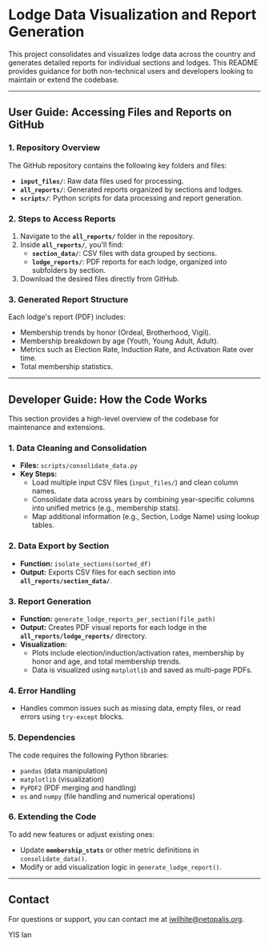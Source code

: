 # Lodge Data Visualization and Report Generation

This project consolidates and visualizes lodge data across the country and generates detailed reports for individual sections and lodges. This README provides guidance for both non-technical users and developers looking to maintain or extend the codebase.

---

## User Guide: Accessing Files and Reports on GitHub

### 1. Repository Overview
The GitHub repository contains the following key folders and files:
- **`input_files/`**: Raw data files used for processing.
- **`all_reports/`**: Generated reports organized by sections and lodges.
- **`scripts/`**: Python scripts for data processing and report generation.

### 2. Steps to Access Reports
1. Navigate to the **`all_reports/`** folder in the repository.
2. Inside **`all_reports/`**, you'll find:
   - **`section_data/`**: CSV files with data grouped by sections.
   - **`lodge_reports/`**: PDF reports for each lodge, organized into subfolders by section.
3. Download the desired files directly from GitHub.

### 3. Generated Report Structure
Each lodge's report (PDF) includes:
- Membership trends by honor (Ordeal, Brotherhood, Vigil).
- Membership breakdown by age (Youth, Young Adult, Adult).
- Metrics such as Election Rate, Induction Rate, and Activation Rate over time.
- Total membership statistics.

---

## Developer Guide: How the Code Works

This section provides a high-level overview of the codebase for maintenance and extensions.

### 1. **Data Cleaning and Consolidation**
- **Files:** `scripts/consolidate_data.py`
- **Key Steps:**
  - Load multiple input CSV files (`input_files/`) and clean column names.
  - Consolidate data across years by combining year-specific columns into unified metrics (e.g., membership stats).
  - Map additional information (e.g., Section, Lodge Name) using lookup tables.

### 2. **Data Export by Section**
- **Function:** `isolate_sections(sorted_df)`
- **Output:** Exports CSV files for each section into **`all_reports/section_data/`**.

### 3. **Report Generation**
- **Function:** `generate_lodge_reports_per_section(file_path)`
- **Output:** Creates PDF visual reports for each lodge in the **`all_reports/lodge_reports/`** directory.
- **Visualization:** 
  - Plots include election/induction/activation rates, membership by honor and age, and total membership trends.
  - Data is visualized using `matplotlib` and saved as multi-page PDFs.

### 4. **Error Handling**
- Handles common issues such as missing data, empty files, or read errors using `try-except` blocks.

### 5. **Dependencies**
The code requires the following Python libraries:
- `pandas` (data manipulation)
- `matplotlib` (visualization)
- `PyPDF2` (PDF merging and handling)
- `os` and `numpy` (file handling and numerical operations)

### 6. **Extending the Code**
To add new features or adjust existing ones:
- Update **`membership_stats`** or other metric definitions in `consolidate_data()`.
- Modify or add visualization logic in `generate_lodge_report()`.

---

## Contact
For questions or support, you can contact me at iwilhite@netopalis.org.

YIS
Ian
